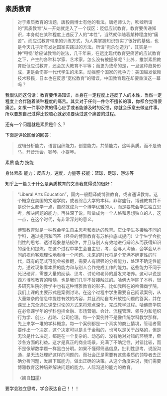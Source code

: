## 素质教育

>  对于素质教育的话题，唐毅南博士有他的看法。唐老师认为，吹嘘所谓的“素质教育”从一开始就走入了一个误区：贬低应试教育。教育要传递知识，本身就在某种程度上违反了人的“本性”，当然就伴随着某种程度的“痛苦”。而应试教育带来的训练方式，为人类掌握知识夯实了很好的基础，也是今天几乎所有发达国家实践过的方法。所谓“扼杀创造力”，其实是一种“甩锅”给应试教育的说法，几千年来，在远比现代教育更痛苦的应试教育之下，产生的各种科学家、艺术家，怎么没有被扼杀呢？此外，推崇素质教育贬低应试教育，还会加大教育不平等；而更为致命的是，一旦这种趋势形成，更是会伤害一代代学生的未来，动摇整个国家的竞争力：美国越发依赖技术移民，日本也在反思“宽松教育”的错误，中国教育现在却要重演这一幕吗？ 

我很认同这句话：教育要传递知识，本身在一定程度上违反了人的本性，当然一定程度上会伴随着某种程度的痛苦。其实对于任何一件你不擅长的事，你都会觉得很痛苦。如果一件事你做的得心应手或者能够及时的反馈，你就会乐意去做这件事。所以要想自己过得比较顺心就必须要读过这个痛苦的过程。

还有一个问题就是素质是什么？

下面是评论区给的回答：

>  逻辑分析能力，语言组织能力，创意能力，共情能力，这叫素质。而不是骑马，开音乐会，钢琴，小提琴。 

素质 能力 技能

身体素质 能力：反应力，速度，力量等  技能：篮球，足球，游泳等



知乎上一篇关于什么是素质教育的文章我觉得说的很好：

> “Liberal Arts Education”，国内一般翻译成博雅教育，或者通识教育。这个概念在美国的文理学院，或者综合大学的本科，非常盛行。博雅教育并不是说什么都学一点，自然就成为一个博学优雅的人，而是要教会学生独立思考，解决问题的能力。再往深了说，叫做成为一个人格和思想独立的人，这一点，在这个时代，有非常深刻的意义。
>
> 博雅教育就是一种教会学生自主思考和表达的教育。它让学生多接触不同的学科，通过提问和回答（经典的博雅教育有苏格拉底式提问）让学生学会批判性的思考、透过现象总结规律，并且与别人有效地进行辩论从而获得知识的深化和提炼。在这个过程中学生会自主思，考，会与人沟通，会学会从不同的视角客观理性地看待一个问题。未来的时代将是个充满不确定性的时代，既有的范式可能会被推翻，需要人有很强的分析能力，处理不确定性能力，透过现象看本质的能力和与别人合作完成工作的能力。这些能力不同于死记硬背，需要大量的阅读、思考、讨论和老师的启发来培养。这可以说是西方博雅教育的精髓，也是我们几乎不曾接触过的。哈佛大学除了本科，很多研究生院的教学中也有这种博雅教育的影子。比如我所在的哈佛商学院，我们上课的主要形式是案例讨论。在这个过程中学生需要自己阅读案例，从大量繁杂的信息中提炼有效的内容，并且资助自考开放性问题的答案，并在课堂上完全通过课堂讨论的方式来将观点深化，完成教学过程。哈佛商学院在必修课学年的学科包括金融、市场营销、会计、流程管理、领导力和组织行为学、创业、战略、公司伦理。每一个案例并不是像传统学科教学那样，先上来学一堆的学科概念。每一个案例都是一个真实的商业情境，管理者需要作出一个决定，这个决定可以是关于金融的，也可以是关于战略的，但是无论是什么决定，都是在一个复杂的、动态的、没有绝对对错的环境里，牵涉各方面的利益。这才是真正的商业场景，充满了不确定性，对错比较，而不是像解数学题一样黑白分明。如果不懂得筛选信息，批判性思考，说服沟通，是无法处理好这样的问题的。而社会正是需要有这些素质的领导者去正确分析问题，发展下属能力，做出正确的决策。从这个角度来说，我们需要博雅教育这种培养解决问题的能力，人际沟通的能力的教育。
>
> （摘自[知乎](https://www.zhihu.com/question/21993969)）

要学会独立思考，学会表达自己！！！

